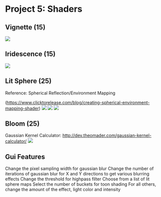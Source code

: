 
# Project 5: Shaders

Vignette (15)
-------------------------
![](./vignette.jpg)

Iridescence (15)
-------------------------
![](./iridescent.jpg)

Lit Sphere (25)
-------------------------
Reference: Spherical Reflection/Environment Mapping

(https://www.clicktorelease.com/blog/creating-spherical-environment-mapping-shader)
![](./litsphere1.jpg)
![](./litsphere2.jpg)
![](./litsphere3.jpg)

Bloom (25)
-------------------------
Gaussian Kernel Calculator: http://dev.theomader.com/gaussian-kernel-calculator/
![](./bloom.jpg)

Gui Features
-------------------------
Change the pixel sampling width for gaussian blur
Change the number of iterations of gaussian blur for X and Y directions to get various blurring effects
Change the threshold for highpass filter
Choose from a list of lit sphere maps
Select the number of buckets for toon shading
For all others, change the amount of the effect, light color and intensity